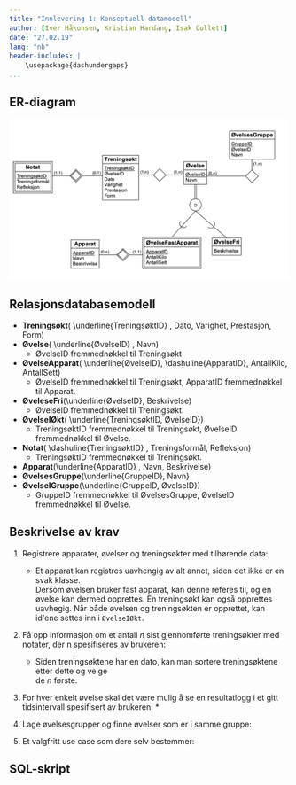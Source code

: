 ```yaml
---
title: "Innlevering 1: Konseptuell datamodell"
author: [Iver Håkonsen, Kristian Hardang, Isak Collett]
date: "27.02.19"
lang: "nb"
header-includes: |
    \usepackage{dashundergaps}
...
```



## ER-diagram
![ER-diagram](img/ER2.png)

## Relasjonsdatabasemodell
* **Treningsøkt**( \underline{TreningsøktID} , Dato, Varighet, Prestasjon, Form)
* **Øvelse**( \underline{ØvelseID} , Navn)
    * ØvelseID fremmednøkkel til Treningsøkt
* **ØvelseApparat**( \underline{ØvelseID}, \dashuline{ApparatID}, AntallKilo, AntallSett)
    * ØvelseID fremmednøkkel til Treningsøkt, ApparatID fremmednøkkel til Apparat.
* **ØveleseFri**(\underline{ØvelseID}, Beskrivelse)
    * ØvelseID fremmednøkkel til Treningsøkt.
* **ØvelseIØkt**( \underline{TreningsøktID, ØvelseID})
    * TreningsøktID fremmednøkkel til Treningsøkt, ØvelseID fremmednøkkel til Øvelse.
* **Notat**( \dashuline{TreningsøktID} , Treningsformål, Refleksjon)
    * TreningsøktID fremmednøkkel til Treningsøkt.
* **Apparat**(\underline{ApparatID} , Navn, Beskrivelse) 
* **ØvelsesGruppe**(\underline{GruppeID}, Navn}
* **ØvelseIGruppe**(\underline{GruppeID, ØvelseID})
    * GruppeID fremmednøkkel til ØvelsesGruppe, ØvelseID fremmednøkkel til Øvelse.

## Beskrivelse av krav 
1. Registrere apparater, øvelser og treningsøkter med tilhørende data:
    * Et apparat kan registres uavhengig av alt annet, siden det ikke er en svak klasse.  
      Dersom øvelsen bruker fast apparat, kan denne referes til, og en øvelse kan dermed 
      opprettes. En treningsøkt kan også opprettes uavhegig. Når både øvelsen og treningsøkten
      er opprettet, kan id'ene settes inn i `ØvelseIØkt`.
2. Få opp informasjon om et antall _n_ sist gjennomførte treningsøkter med
   notater, der n spesifiseres av brukeren:
    * Siden treningsøktene har en dato, kan man sortere treningsøktene etter dette og velge  
      de _n_ første. 
      
3. For hver enkelt øvelse skal det være mulig å se en resultatlogg i et gitt
   tidsintervall spesifisert av brukeren:
    * 

4. Lage øvelsesgrupper og finne øvelser som er i samme gruppe:
5. Et valgfritt use case som dere selv bestemmer:

## SQL-skript

